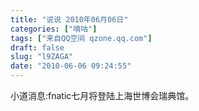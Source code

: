 ```yaml
---
title: "说说 2010年06月06日"
categories: ["嘀咕"]
tags: ["来自QQ空间 qzone.qq.com"]
draft: false
slug: "l9ZAGA"
date: "2010-06-06 09:24:55"
---
```


小道消息:fnatic七月将登陆上海世博会瑞典馆。
